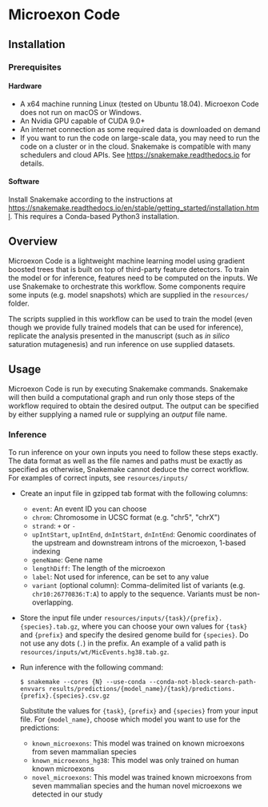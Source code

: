 # Microexon Code

## Installation

### Prerequisites

#### Hardware
- A x64 machine running Linux (tested on Ubuntu 18.04). Microexon Code does not run on macOS or Windows.
- An Nvidia GPU capable of CUDA 9.0+
- An internet connection as some required data is downloaded on demand
- If you want to run the code on large-scale data, you may need to run the code on a cluster or in the cloud. Snakemake is compatible with many schedulers and cloud APIs. See https://snakemake.readthedocs.io for details.

#### Software
Install Snakemake according to the instructions at https://snakemake.readthedocs.io/en/stable/getting_started/installation.html. This requires a Conda-based Python3 installation.

## Overview
Microexon Code is a lightweight machine learning model using gradient boosted trees that is built on top of third-party feature detectors. To train the model or for inference, features need to be computed on the inputs. We use Snakemake to orchestrate this workflow. Some components require some inputs (e.g. model snapshots) which are supplied in the `resources/` folder.

The scripts supplied in this workflow can be used to train the model (even though we provide fully trained models that can be used for inference), replicate the analysis presented in the manuscript (such as _in silico_ saturation mutagenesis) and run inference on use supplied datasets.

## Usage
Microexon Code is run by executing Snakemake commands. Snakemake will then build a computational graph and run only those steps of the workflow required to obtain the desired output. The output can be specified by either supplying a named rule or supplying an _output_ file name.

### Inference
To run inference on your own inputs you need to follow these steps exactly. The data format as well as the file names and paths must be exactly as specified as otherwise, Snakemake cannot deduce the correct workflow. For examples of correct inputs, see `resources/inputs/`

- Create an input file in gzipped tab format with the following columns:
  - `event`: An event ID you can choose
  - `chrom`: Chromosome in UCSC format (e.g. "chr5", "chrX")
  - `strand`: `+` or `-`
  - `upIntStart`, `upIntEnd`, `dnIntStart`, `dnIntEnd`: Genomic coordinates of the upstream and downstream introns of the microexon, 1-based indexing
  - `geneName`: Gene name
  - `lengthDiff`: The length of the microexon
  - `label`: Not used for inference, can be set to any value
  - `variant` (optional column): Comma-delimited list of variants (e.g. `chr10:26770836:T:A`) to apply to the sequence. Variants must be non-overlapping. 
- Store the input file under `resources/inputs/{task}/{prefix}.{species}.tab.gz`, where you can choose your own values for `{task}` and `{prefix}` and specify the desired genome build for `{species}`. Do not use any dots (`.`) in the prefix. An example of a valid path is `resources/inputs/wt/MicEvents.hg38.tab.gz`.
- Run inference with the following command:
  ```shell
  $ snakemake --cores {N} --use-conda --conda-not-block-search-path-envvars results/predictions/{model_name}/{task}/predictions.{prefix}.{species}.csv.gz
  ``` 

  Substitute the values for `{task}`, `{prefix}` and `{species}` from your input file. For `{model_name}`, choose which model you want to use for the predictions:
  - `known_microexons`: This model was trained on known microexons from seven mammalian species
  - `known_microexons_hg38`: This model was only trained on human known microexons
  - `novel_microexons`: This model was trained known microexons from seven mammalian species and the human novel microexons we detected in our study
